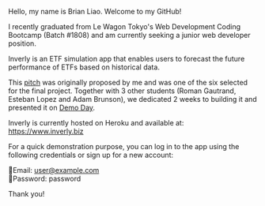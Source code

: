 Hello, my name is Brian Liao. Welcome to my GitHub!

I recently graduated from Le Wagon Tokyo's Web Development Coding Bootcamp (Batch #1808) and am currently seeking a junior web developer position.

Inverly is an ETF simulation app that enables users to forecast the future performance of ETFs based on historical data.

This [pitch](https://www.canva.com/design/DAGVVFMkoGo/XiKzKPERQbEndmqZeBik2Q/edit?utm_content=DAGVVFMkoGo&utm_campaign=designshare&utm_medium=link2&utm_source=sharebutton) was originally proposed by me and was one of the six selected for the final project. Together with 3 other students (Roman Gautrand, Esteban Lopez and Adam Brunson), we dedicated 2 weeks to building it and presented it on [Demo Day](https://www.youtube.com/watch?v=MOaKm9em24c&t=1770s).

Inverly is currently hosted on Heroku and available at: https://www.inverly.biz

For a quick demonstration purpose, you can log in to the app using the following credentials or sign up for a new account:

📧Email: user@example.com<br>
🔑Password: password

Thank you!
